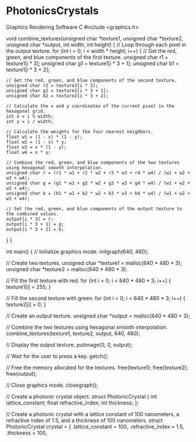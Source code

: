 # PhotonicsCrystals
Graphics Rendering Software
C
#include <graphics.h>

void combine_textures(unsigned char *texture1, unsigned char *texture2, unsigned char *output, int width, int height) {
  // Loop through each pixel in the output texture.
  for (int i = 0; i < width * height; i++) {
    // Get the red, green, and blue components of the first texture.
    unsigned char r1 = texture1[i * 3];
    unsigned char g1 = texture1[i * 3 + 1];
    unsigned char b1 = texture1[i * 3 + 2];

    // Get the red, green, and blue components of the second texture.
    unsigned char r2 = texture2[i * 3];
    unsigned char g2 = texture2[i * 3 + 1];
    unsigned char b2 = texture2[i * 3 + 2];

    // Calculate the x and y coordinates of the current pixel in the hexagonal grid.
    int x = i % width;
    int y = i / width;

    // Calculate the weights for the four nearest neighbors.
    float w1 = (1 - x) * (1 - y);
    float w2 = (1 - x) * y;
    float w3 = x * (1 - y);
    float w4 = x * y;

    // Combine the red, green, and blue components of the two textures using hexagonal smooth interpolation.
    unsigned char r = (r1 * w1 + r2 * w2 + r3 * w3 + r4 * w4) / (w1 + w2 + w3 + w4);
    unsigned char g = (g1 * w1 + g2 * w2 + g3 * w3 + g4 * w4) / (w1 + w2 + w3 + w4);
    unsigned char b = (b1 * w1 + b2 * w2 + b3 * w3 + b4 * w4) / (w1 + w2 + w3 + w4);

    // Set the red, green, and blue components of the output texture to the combined values.
    output[i * 3] = r;
    output[i * 3 + 1] = g;
    output[i * 3 + 2] = b;
  }
}

int main() {
  // Initialize graphics mode.
  initgraph(640, 480);

  // Create two textures.
  unsigned char *texture1 = malloc(640 * 480 * 3);
  unsigned char *texture2 = malloc(640 * 480 * 3);

  // Fill the first texture with red.
  for (int i = 0; i < 640 * 480 * 3; i++) {
    texture1[i] = 255;
  }

  // Fill the second texture with green.
  for (int i = 0; i < 640 * 480 * 3; i++) {
    texture2[i] = 0;
  }

  // Create an output texture.
  unsigned char *output = malloc(640 * 480 * 3);

  // Combine the two textures using hexagonal smooth interpolation.
  combine_textures(texture1, texture2, output, 640, 480);

  // Display the output texture.
  putimage(0, 0, output);

  // Wait for the user to press a key.
  getch();

  // Free the memory allocated for the textures.
  free(texture1);
  free(texture2);
  free(output);

  // Close graphics mode.
  closegraph();

  // Create a photonic crystal object.
  struct PhotonicCrystal {
    int lattice_constant;
    float refractive_index;
    int thickness;
  };

  // Create a photonic crystal with a lattice constant of 100 nanometers, a refractive index of 1.5, and a thickness of 100 nanometers.
  struct PhotonicCrystal crystal = {
    .lattice_constant = 100,
    .refractive_index = 1.5,
    .thickness = 100,

